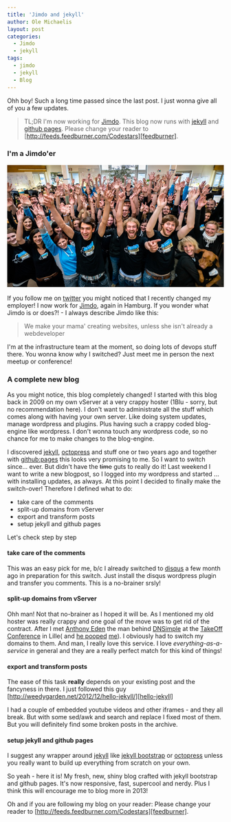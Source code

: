 ```yaml
---
title: 'Jimdo and jekyll'
author: Ole Michaelis
layout: post
categories:
  - Jimdo
  - jekyll
tags:
  - jimdo
  - jekyll
  - Blog
---
```


Ohh boy! Such a long time passed since the last post. I just wonna give all of you a few updates.

> TL;DR
> I'm now working for [Jimdo][jimdo].
> This blog now runs with [jekyll][jekyll] and [github pages][gh_pages].
> Please change your reader to [http://feeds.feedburner.com/Codestars][feedburner].

### I'm a Jimdo'er

[![Jimdo-Team][jimdo-team-pic]][jimdo-team-pic]

If you follow me on [twitter][codestars] you might noticed that I recently changed my employer! I now work for [Jimdo][jimdo], again in Hamburg. If you wonder what Jimdo is or does?! - I always describe Jimdo like this:

> We make your mama' creating websites, unless she isn't already a webdeveloper

I'm at the infrastructure team at the moment, so doing lots of devops stuff there. You wonna know why I switched? Just meet me in person the next meetup or conference!

### A complete new blog
As you might notice, this blog completely changed! I started with this blog back in 2009 on my own vServer at a very crappy hoster (1Blu - sorry, but no recommendation here). I don't want to administrate all the stuff which comes along with having your own server. Like doing system updates, manage wordpress and plugins. Plus having such a crappy coded blog-engine like wordpress. I don't wonna touch any wordpress code, so no chance for me to make changes to the blog-engine.

I discovered [jekyll][jekyll], [octopress][octopress] and stuff one or two years ago and together with [github:pages][gh_pages] this looks very promising to me. So I want to switch since... ever. But didn't have the <strike>time</strike> guts to really do it! Last weekend I want to write a new blogpost, so I logged into my wordpress and started ... with installing updates, as always. At this point I decided to finally make the switch-over! Therefore I defined what to do:

* take care of the comments
* split-up domains from vServer
* export and transform posts
* setup jekyll and github pages

Let's check step by step

#### take care of the comments
This was an easy pick for me, b/c I already switched to [disqus][disqus] a few month ago in preparation for this switch. Just install the disqus wordpress plugin and transfer you comments. This is a no-brainer srsly!

#### split-up domains from vServer
Ohh man! Not that no-brainer as I hoped it will be. As I mentioned my old hoster was really crappy and one goal of the move was to get rid of the contract. After I met [Anthony Eden][aeden] the man behind [DNSimple][dnsimple] at the [TakeOff Conference][takeoff] in Lille( and [he pooped][aeden-poopin] [me][aeden-poopin2]). I obviously had to switch my domains to them. And man, I really love this service. I love *everything-as-a-service* in general and they are a really perfect match for this kind of things!

#### export and transform posts
The ease of this task __really__ depends on your existing post and the fancyness in there. I just followed this guy [http://weedygarden.net/2012/12/hello-jekyll/][hello-jekyll]

I had a couple of embedded youtube videos and other iframes - and they all break. But with some sed/awk and search and replace I fixed most of them. But you will definitely find some broken posts in the archive.

#### setup jekyll and github pages
I suggest any wrapper around [jekyll][jekyll] like [jekyll bootstrap][jb] or [octopress][octopress] unless you really want to build up everything from scratch on your own.

So yeah - here it is! My fresh, new, shiny blog crafted with jekyll bootstrap and github pages. It's now responsive, fast, supercool and nerdy. Plus I think this will encourage me to blog more in 2013!

Oh and if you are following my blog on your reader: Please change your reader to [http://feeds.feedburner.com/Codestars][feedburner].

 [jimdo-team-pic]: assets/uploads/2013/02/jimdoHQ.jpg
 [codestars]: https://twitter.com/codestars
 [jimdo]: http://jimdo.com/
 [jekyll]: http://jekyllrb.com/
 [octopress]: http://octopress.org/
 [jb]: http://jekyllbootstrap.com/
 [gh_pages]: http://pages.github.com/
 [disqus]: http://disqus.com/
 [aeden]: https://twitter.com/aeden
 [dnsimple]: https://twitter.com/dnsimple
 [takeoff]: http://takeoffconf.com/
 [aeden-poopin]: https://twitter.com/CodeStars/status/291621090390843392
 [aeden-poopin2]: http://storify.com/CodeStars/conversation-with-codestars-and-aeden
 [hello-jekyll]: http://weedygarden.net/2012/12/hello-jekyll/
 [feedburner]: http://feeds.feedburner.com/Codestars
